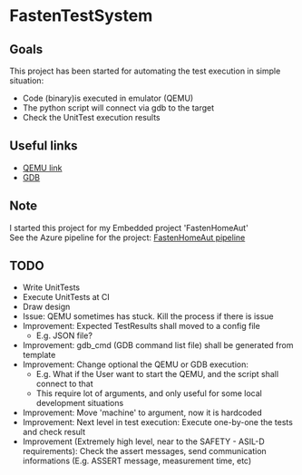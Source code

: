 # FastenTestSystem

## Goals
This project has been started for automating the test execution in simple situation:  
* Code (binary)is executed in emulator (QEMU)
* The python script will connect via gdb to the target
* Check the UnitTest execution results


## Useful links
* [QEMU link](https://github.com/xpack-dev-tools/qemu-arm-xpack/)
* [GDB](https://www.gnu.org/software/gdb/)


## Note
I started this project for my Embedded project 'FastenHomeAut'  
See the Azure pipeline for the project: [FastenHomeAut pipeline](https://dev.azure.com/FastenOrganization/Fasten90%20-%20FastenHomeAut%20pipeline/_build)


## TODO
* Write UnitTests
* Execute UnitTests at CI
* Draw design
* Issue: QEMU sometimes has stuck. Kill the process if there is issue
* Improvement: Expected TestResults shall moved to a config file
  * E.g. JSON file?
* Improvement: gdb_cmd (GDB command list file) shall be generated from template
* Improvement: Change optional the QEMU or GDB execution:
  * E.g. What if the User want to start the QEMU, and the script shall connect to that
  * This require lot of arguments, and only useful for some local development situations
* Improvement: Move 'machine' to argument, now it is hardcoded
* Improvement: Next level in test execution: Execute one-by-one the tests and check result
* Improvement (Extremely high level, near to the SAFETY - ASIL-D requirements): Check the assert messages, send communication informations (E.g. ASSERT message, measurement time, etc)
